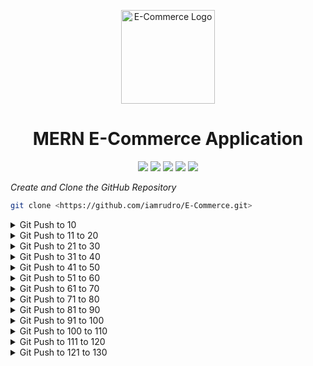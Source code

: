 <p align="center">
  <img src="https://your-image-url.com/logo.png" width="150" alt="E-Commerce Logo">
</p>

<h1 align="center">MERN E-Commerce Application</h1>

<p align="center">
  <img src="https://img.shields.io/badge/Current%20Version-1.0.0-brightgreen">
  <img src="https://img.shields.io/badge/Made%20in-Python3-blue">
  <img src="https://img.shields.io/badge/License-GPL%20v3-yellow">
  <img src="https://img.shields.io/badge/Run%20Tests-passing-brightgreen">
  <img src="https://img.shields.io/badge/lines%20of%20code-1.5K-pink">
</p>


*Create and Clone the GitHub Repository*

```bash
git clone <https://github.com/iamrudro/E-Commerce.git>
```
<details>
<summary>Git Push to 10</summary>

### **Git Push #4 | Installation of Node.js, MongoDB, Postman**

1. Download Node.js
2. Download MongoDB Compass 
```browser
https://www.mongodb.com/try/download/community
```
3. Mongo Shell
```
https://www.mongodb.com/try/download/shell
```
- Extraction Path for MongoSh - C:\Program Files\MongoDB
- Add path to environment variable
- To check -> 
```cmd
mongosh
```
- To check existing Database Details -> ```$ show dbs```
4. PostMan
```browser
https://www.postman.com/downloads/
```
### **Git Push #5 | Project Folders Setup & Server Creation**
- We will at first work on the *backend* then procced to *frontend*
- In Terminal Run ```npm init -y``` , it will create the `package.json` file.
- Next Install express and dotenv ```npm i express dotenv```
- Refer ```Notes.txt``` for thoery
- Inside ```Backend``` Folder
    1. Create ***```app.js```***
    2. Create ***```server.js```***
- Installing nodemon ```npm i nodemon```
  * The use of nodemon is that , whenever we change something automatically the application will restart.
- Inside ```package.json``` , edit the 'scripts' tag with -> ***` "start": "nodemon backend/server.js" `***
-  Now in terminal ***``` npm run start ```***
-  Again inside backend folder - create a folder named ***` config `*** and create a file within name ***` config.env `***

### **Git Push #6 | Routes, Controllers, API & Professional Folder Structure**
- Working and testing on routes in Postman
- For handling various requests(GET,POST,DELETE etc) a better folder structure is need to be created rather than writing them in server.js
    * Create folders inside backend folder named ***```controller```*** and ***```routes```***
    * And then inside ***```routes```*** folder create ***```productRoutes.js```***
    * And also inside ***```controller```*** folder create ***```productController.js```***


### **Git Push #7 | Connecting Website to MongoDB for Seamless Data Management**
- Create a file named ***```db.js```*** inside ***```\backend\config```***
- Install ```npm i mongoose```

### **Git Push #8 | Building a Product Schema in MongoDB with Mongoose**
- Inside *backend* folder create a folder named *models*
- Then inside *models* folders create ***```productModel.js```***

### **Git Push #9 | Creating Products API and Testing with Postman**

### **Git Push #10 | Fetching All Products from MongoDB**

</details>

<details>
<summary>Git Push to 11 to 20</summary>

### **Git Push #11 | Updating Existing Product in MongoDB and Testing with Postman**

### **Git Push #12 | Deleting Existing Product from MongoDB and Testing with Postman**

### **Git Push #13 | Fetching Single Product from MongoDB and Refactoring Code**

### **Git Push #14 | Backend Error Handling**
- Inside *backend* folder create a folder named *utils*
- Then inside *utils* folder create a file named ***```handleError.js```***
- Again inside *backend* folder create a folder named *middleware*
- Then inside *middleware* folder create a file named ***```error.js```***

### **Git Push #15 | Backend-Handling Validation Errors**
- Inside *middleware* folder create a file named ***```handleAsyncError.js```***

### **Git Push #16 | Handle Promise Rejection Errors**

### **Git Push #17 | Handle Backend Uncaught Exception Errors**

### **Git Push #18 | Handle MongoDB Errors**

### **Git Push #19 | Search Functionality**
- Inside *utils* folder create a file named ***```apiFunctionality.js```***
- This file is created if we want to do searching or filtering or if we want to apply pagination.

### **Git Push #20 | Category Filter Functionality**

</details>

<details>
<summary>Git Push to 21 to 30</summary>

### **Git Push #21 | Pagination Functionality - Part 1**

### **Git Push #22 | Pagination Functionality - Part 2**

### **Git Push #23 | Working on User Authentication - Creating User Schema**
- Inside *models* folders create ***```userModel.js```***
- Install ```npm i validator```

### **Git Push #24 | Register User Functionality**
- Inside ***```controller```*** folder create ***```userController.js```***
- Inside ***```routes```*** folder create ***```userRoutes.js```***

### **Git Push #25 | Password Hashing using Bcryptjs**
- Install ```npm i bcryptjs```

### **Git Push #26 | JSON Web Token (JWT)**
- Install ```npm i jsonwebtoken```

### **Git Push #27 | MongoDB Duplicate Key Error**

### **Git Push #28 | Login User Functionality**

### **Git Push #29 | Verify Password using bcryptjs**

### **Git Push #30 | Setting Cookie and Refactoring Code**
- Inside *utils* folders create ***```jwtToken.js```***

</details>

<details>
<summary>Git Push to 31 to 40</summary>

### **Git Push #31 | Verifying User Authentication**
- Install ```npm i cookie-parser```
- Inside *middleware* folder create a file named ***```userAuth.js```***

### **Git Push #32 | Logout User Functionality**

### **Git Push #33 | User Authorization - Role Based Access**

### **Git Push #34 | Refer User Model ID in Product Model**

### **Git Push #35 | Generating Reset Token using crypto package**
- Install ```npm i crypto```
- Inside *backend* folders create a temporary file(for testing crypto) as ***```index.js```***

### **Git Push #36 | Password Request Reset Function**

### **Git Push #37 | Generate Reset URL for Password Reset**

### **Git Push #38 | Working on Nodemailer**
- Inside *utils* folder create a file named ***```sendEmail.js```***
- Install ```npm i nodemailer```

### **Git Push #39 | Generate App Password for Sending Emails**

### **Git Push #40 | Sending Reset Password Email**

</details>

<details>
<summary>Git Push to 41 to 50</summary>

### **Git Push #41 | Reset Password using token** 

### **Git Push #42 | Get User Profile Details API**

### **Git Push #43 | Update User's Existing Password**

### **Git Push #44 | Update User's Profile**

### **Git Push #45 | Working on Admin Routes**

### **Git Push #46 | Admin Routes - Get All Products**

### **Git Push #47 | Admin Routes - Access All Users**

### **Git Push #48 | Admin Routes - Access Single User Information**

### **Git Push #49 | Admin Routes - Update User Role**

### **Git Push #50 | Admin Routes - Delete User Profile**

</details>

<details>
<summary>Git Push to 51 to 60</summary>

### **Git Push #51 | Create and Update Product Review** 

### **Git Push #52 | Get all product reviews**

### **Git Push #53 | Delete Product Reviews**

### **Git Push #54 | Create Order Schema**
- Inside *models* folder create a file named ***```orderModel.js```***

### **Git Push #55 | Create New Order**
- Inside *controller* folder create a file named ***```orderController.js```***
- Inside *routes* folder create a file named ***```orderRoutes.js```***

### **Git Push #56 | Admin Route - Get Single Order**

### **Git Push #57 | Get Logged-In User Orders**

### **Git Push #58 | Admin Route - Get All Orders**

### **Git Push #59 | Admin Route - Update Order Status**

### **Git Push #60 | Admin Route - Update Product Stock**

</details>

<details>
<summary>Git Push to 61 to 70</summary>

### **Git Push #61 | Admin Route - Delete Delivered Order** 
- Backend completed

### **Git Push #62 | Frontend and React Router Setup**
- Inside frontend folder , install React ```npm create vite@latest```
- Install ```npm i react-router-dom```
- Inside ```src``` folder create a folder named ```pages```
- Then inside ```pages``` folder create the file ```Home.jsx```

### **Git Push #63 | Working on Footer**
- Inside ```src``` folder create ```components``` folder
- Then inside ```components``` folder create ```Footer.jsx```
- Install ```npm i @mui/icons-material@mui/material @emotion/react @emotion/styled @mui/styled-engine```

### **Git Push #64 | Working on Navbar - Responsove Design**
- Then inside ```components``` folder create ```Navbar.jsx```

### **Git Push #65 | Image Slider**
- Then inside ```components``` folder create ```ImageSlider.jsx```

### **Git Push #66 | Diplay Products**
- Then inside ```components``` folder create ```Product.jsx```

### **Git Push #67 | Resuable Rating Component**
- Then inside ```components``` folder create ```Rating.jsx```

### **Git Push #68 | Create Dynamic Page Title**
- Then inside ```components``` folder create ```PageTitle.jsx```

### **Git Push #69 | State Management setup using Redux Toolkit**
- Install ```npm i @reduxjs/toolkit```
- Then inside ```src``` folder create a folder named ```app```
- Then inside ```src``` folder create a folder named ```features```
- in this project we have four features -> Product , User , Cart , Order .
- inside ```features``` folder create another folder named ```products```
- inside ```features/products``` folder create ```productSlice.js```
- inside ```app``` folder create ```store.js```
- Install ```npm i react-redux```

### **Git Push #70 | Fetch Product Data using API - createAsyncThunk**
- Install ```npm i axios```

</details>

<details>
<summary>Git Push to 71 to 80</summary>

### **Git Push #71 | Display API data in components - useSelector & useDispatch** 

### **Git Push #72 | Connect Frontend & Backend⭐**
- creating proxy port in ```vite.config.js``` for using the project in same server

### **Git Push #73 | Loader and Toastify - Error Handling Popup**
- inside ```components``` folder create ```Loader.jsx```
- Install ```npm i react-toastify```

### **Git Push #74 | Working on Product Details - Static Structure**
- inside ```pages``` folder create ```ProductDetails.jsx```

### **Git Push #75 | Fetch Single Product Details**

### **Git Push #76 | Render Product Details in UI**

### **Git Push #77 | Conditionally Render Stocks and Reviews**

### **Git Push #78 | Working on All Products - Static Structure**
- inside ```pages``` folder create ```Products.jsx```

### **Git Push #79 | 🔍Search Functionality - Access State**

### **Git Push #80 | 🔍Search Functionality - Access Keyword**

</details>

<details>
<summary>Git Push to 81 to 90</summary>

### **Git Push #81 | 🔍Search Functionality - Search API** 

### **Git Push #82 | ⚠️No Product Found Resuable Component**
- inside ```components``` folder create ```NoProduct.jsx```

### **Git Push #83 | Pagination API**

### **Git Push #84 | Reusable Pagination Component and Buttons**
- inside ```components``` folder create ```Pagination.jsx```

### **Git Push #85 | Pagination - Handle Page Change**

### **Git Push #86 | Working on Categories Filter**

### **Git Push #87 | Authentication - Registration Form**
- inside ```src``` folder create another folder named ```User```
- inside ```User``` folder create ```Register.jsx```

### **Git Push #88 | Registration Form - onChange Event Handler**

### **Git Push #89 | Registering User - onSubmit Event Handler**

### **Git Push #90 | Fetch Register API**
- inside ```features``` folder create another folder ```user```
- inside ```features/user``` folder create ```userSlice.js```

</details>

<details>
<summary>Git Push to 91 to 100</summary>

### **Git Push #91 | Dispatch Register Action** 

### **Git Push #92 | Authentication - Login User Form**
- inside ```User``` folder create ```Login.jsx```

### **Git Push #93 | Fetch Login API**

### **Git Push #94 | Dispatch Login Action**

### **Git Push #95 | Complete Cloudinary Sign-Up Process**
- Cloudinary will provide cloud media management services for our website.
- Every images that will be uploaded in the project will be setup using Cloudinary.
- ```https://console.cloudinary.com/app/c-6278c7507afa89abc7806402422f0b/assets/media_library/folders/cb7bd03375092ddf43daa45f46307b382e?view_mode=list```
- Inside Root folder , the following packages will be installed
- ```npm i express-fileupload cloudinary```
- Express-fileupload is a middleware which will handle file uploads in our express application. 
- cloudinary is the official cloudinary SDK for managing and uploading media.
- At the end import cloudinary in the ```server.js```

### **Git Push #96 | Upload User Profile in Cloudinary**

### **Git Push #97 | Fetch Load User API**

### **Git Push #98 | Dispatch Load User Action**
- inside ```User``` folder create ```UserDashboard.jsx```

### **Git Push #99 | Create User Dashboard**

### **Git Push #100 | Fetch Logout API**

</details>

<details>
<summary>Git Push to 100 to 110</summary>

### **Git Push #101 | Dispatch Logout Action**

### **Git Push #102 | Static Structure of Profile Page**
- inside ```User``` folder create ```Profile.jsx```

### **Git Push #103 | Render Logged in User Information**

### **Git Push #104 | Protecting Routes**
- inside ```components``` folder create ```ProtectedRoute.jsx```

### **Git Push #105 | Editing/Updating Profile Form - Static Structure**
- inside ```User``` folder create ```UpdateProfile.jsx```

### **Git Push #106 | Working on Profile Image Update**

### **Git Push #107 | Fetch Update Profile API**

### **Git Push #108 | Dispatch Update Profile Action**

### **Git Push #109 | Display Data in Form**

### **Git Push #110 | **

</details>

<details>
<summary>Git Push to 111 to 120</summary>

### **Git Push #111 | ** 

### **Git Push #112 | **

### **Git Push #113 | **

### **Git Push #114 | **

### **Git Push #115 | **

### **Git Push #116 | **

### **Git Push #117 | **

### **Git Push #118 | **

### **Git Push #119 | **

### **Git Push #120 | **

</details>

<details>
<summary>Git Push to 121 to 130</summary>

### **Git Push #121 | ** 

### **Git Push #122 | **

### **Git Push #123 | **

### **Git Push #124 | **

### **Git Push #125 | **

### **Git Push #126 | **

### **Git Push #127 | **

### **Git Push #128 | **

### **Git Push #129 | **

### **Git Push #130 | **

</details>